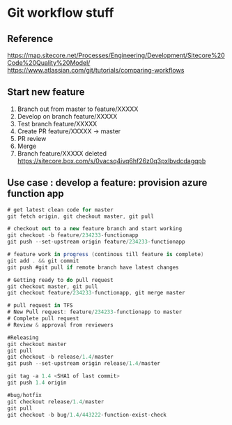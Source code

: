 # Git workflow stuff

## Reference

<https://map.sitecore.net/Processes/Engineering/Development/Sitecore%20Code%20Quality%20Model/>
​
<https://www.atlassian.com/git/tutorials/comparing-workflows>
​

## Start new feature

1. Branch out from master to feature/XXXXX
2. Develop on branch  feature/XXXXX
3. Test branch feature/XXXXX
4. Create PR feature/XXXXX -> master
5. PR review
6. Merge
7. Branch feature/XXXXX deleted
<https://sitecore.box.com/s/0vacsq4ivq6hf26z0q3pxlbvdcdagqpb>

## Use case : develop a feature: provision azure function app

```c#
# get latest clean code for master
git fetch origin, git checkout master, git pull

# checkout out to a new feature branch and start working
git checkout -b feature/234233-functionapp
git push --set-upstream origin feature/234233-functionapp

# feature work in progress (continous till feature is complete)
git add . && git commit
git push #git pull if remote branch have latest changes

# Getting ready to do pull request
git checkout master, git pull
git checkout feature/234233-functionapp, git merge master

# pull request in TFS
# New Pull request: feature/234233-functionapp to master
# Complete pull request
# Review & approval from reviewers

#Releasing
git checkout master
git pull
git checkout -b release/1.4/master
git push --set-upstream origin release/1.4/master

git tag -a 1.4 <SHA1 of last commit>
git push 1.4 origin

#bug/hotfix
git checkout release/1.4/master
git pull
git checkout -b bug/1.4/443222-function-exist-check
```
